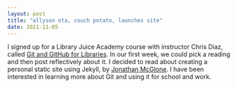 ```yaml
---
layout: post
title: "allyson ota, couch potato, launches site"
date: 2021-11-05
---
```

I signed up for a Library Juice Academy course with instructor Chris Diaz, called [Git and GitHub for Libraries](https://libraryjuiceacademy.com/shop/course/268-git-and-github-for-libraries/).
In our first week, we could pick a reading and then post reflectively about it. I decided to read about creating a personal
static site using Jekyll, by [Jonathan McGlone](http://jmcglone.com/guides/github-pages/). I have been interested in learning more about Git and using it for school and work. 
